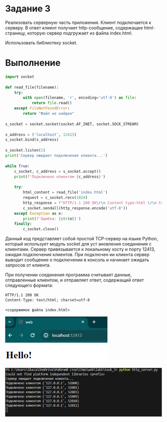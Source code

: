# Задание 3

Реализовать серверную часть приложения. Клиент подключается к серверу. В ответ клиент получает http-сообщение, содержащее html-страницу, которую сервер подгружает из файла index.html.

Использовать библиотеку socket.

# Выполнение

```python
import socket

def read_file(filename):
    try:
        with open(filename, 'r', encoding='utf-8') as file:
            return file.read()
    except FileNotFoundError:
        return "Файл не найден"

s_socket = socket.socket(socket.AF_INET, socket.SOCK_STREAM)

s_address = ('localhost', 12413)
s_socket.bind(s_address)

s_socket.listen(1)
print('Сервер ожидает подключения клиента...')

while True:
    c_socket, c_address = s_socket.accept()
    print(f'Подключено клиентом {c_address}')

    try:
        html_content = read_file('index.html')
        request = c_socket.recv(1024)
        http_response = f"HTTP/1.1 200 OK\r\n Content type:html \r\n Content-Length: {len(html_content)}\r\n\r\n{html_content}"
        c_socket.sendall(http_response.encode('utf-8'))
    except Exception as e:
        print(f'Ошибка: {str(e)}')
    finally:
        c_socket.close()
```

Данный код представляет собой простой TCP-сервер на языке Python, который использует модуль socket для уст
ановления соединения с клиентами. Сервер привязывается к локальному хосту и порту 12413, ожидая подключения клиентов. При подключен
ии клиента сервер выводит сообщение о подключении в консоль и начинает ожидать запросов от клиента.

При получении соединения программа считывает данные, отправленные клиентом, и отправляет ответ, содержащий ответ следующего формата:
```
HTTP/1.1 200 OK
Content-Type: text/html; charset=utf-8

<содержимое файла index.html>
```

![Пример изображения](3.png)

![Пример изображения](4.png)